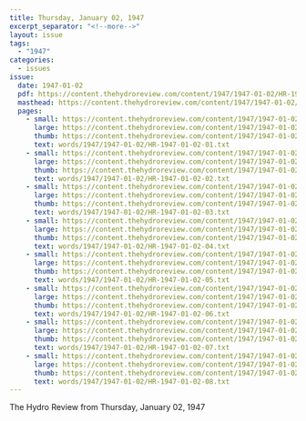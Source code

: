```yaml
---
title: Thursday, January 02, 1947
excerpt_separator: "<!--more-->"
layout: issue
tags:
  - "1947"
categories:
  - issues
issue:
  date: 1947-01-02
  pdf: https://content.thehydroreview.com/content/1947/1947-01-02/HR-1947-01-02.pdf
  masthead: https://content.thehydroreview.com/content/1947/1947-01-02/masthead/HR-1947-01-02.jpg
  pages:
    - small: https://content.thehydroreview.com/content/1947/1947-01-02/small/HR-1947-01-02-01.jpg
      large: https://content.thehydroreview.com/content/1947/1947-01-02/large/HR-1947-01-02-01.jpg
      thumb: https://content.thehydroreview.com/content/1947/1947-01-02/thumbnails/HR-1947-01-02-01.jpg
      text: words/1947/1947-01-02/HR-1947-01-02-01.txt
    - small: https://content.thehydroreview.com/content/1947/1947-01-02/small/HR-1947-01-02-02.jpg
      large: https://content.thehydroreview.com/content/1947/1947-01-02/large/HR-1947-01-02-02.jpg
      thumb: https://content.thehydroreview.com/content/1947/1947-01-02/thumbnails/HR-1947-01-02-02.jpg
      text: words/1947/1947-01-02/HR-1947-01-02-02.txt
    - small: https://content.thehydroreview.com/content/1947/1947-01-02/small/HR-1947-01-02-03.jpg
      large: https://content.thehydroreview.com/content/1947/1947-01-02/large/HR-1947-01-02-03.jpg
      thumb: https://content.thehydroreview.com/content/1947/1947-01-02/thumbnails/HR-1947-01-02-03.jpg
      text: words/1947/1947-01-02/HR-1947-01-02-03.txt
    - small: https://content.thehydroreview.com/content/1947/1947-01-02/small/HR-1947-01-02-04.jpg
      large: https://content.thehydroreview.com/content/1947/1947-01-02/large/HR-1947-01-02-04.jpg
      thumb: https://content.thehydroreview.com/content/1947/1947-01-02/thumbnails/HR-1947-01-02-04.jpg
      text: words/1947/1947-01-02/HR-1947-01-02-04.txt
    - small: https://content.thehydroreview.com/content/1947/1947-01-02/small/HR-1947-01-02-05.jpg
      large: https://content.thehydroreview.com/content/1947/1947-01-02/large/HR-1947-01-02-05.jpg
      thumb: https://content.thehydroreview.com/content/1947/1947-01-02/thumbnails/HR-1947-01-02-05.jpg
      text: words/1947/1947-01-02/HR-1947-01-02-05.txt
    - small: https://content.thehydroreview.com/content/1947/1947-01-02/small/HR-1947-01-02-06.jpg
      large: https://content.thehydroreview.com/content/1947/1947-01-02/large/HR-1947-01-02-06.jpg
      thumb: https://content.thehydroreview.com/content/1947/1947-01-02/thumbnails/HR-1947-01-02-06.jpg
      text: words/1947/1947-01-02/HR-1947-01-02-06.txt
    - small: https://content.thehydroreview.com/content/1947/1947-01-02/small/HR-1947-01-02-07.jpg
      large: https://content.thehydroreview.com/content/1947/1947-01-02/large/HR-1947-01-02-07.jpg
      thumb: https://content.thehydroreview.com/content/1947/1947-01-02/thumbnails/HR-1947-01-02-07.jpg
      text: words/1947/1947-01-02/HR-1947-01-02-07.txt
    - small: https://content.thehydroreview.com/content/1947/1947-01-02/small/HR-1947-01-02-08.jpg
      large: https://content.thehydroreview.com/content/1947/1947-01-02/large/HR-1947-01-02-08.jpg
      thumb: https://content.thehydroreview.com/content/1947/1947-01-02/thumbnails/HR-1947-01-02-08.jpg
      text: words/1947/1947-01-02/HR-1947-01-02-08.txt
---
```


The Hydro Review from Thursday, January 02, 1947

<!--more-->

